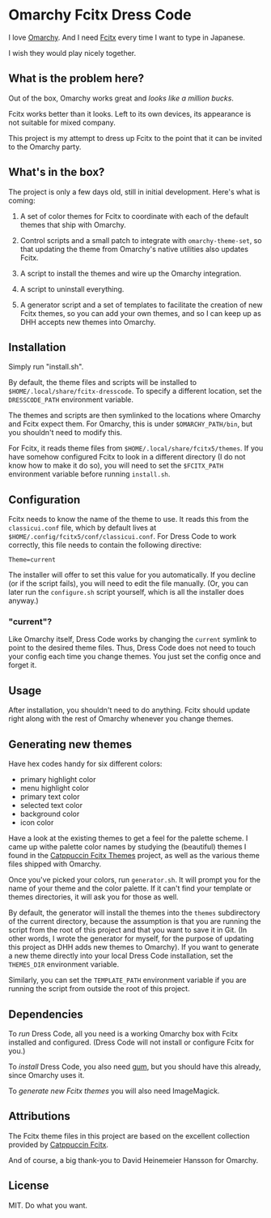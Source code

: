 # Omarchy Fcitx Dress Code

I love [Omarchy](https://omarchy.org). And I need [Fcitx](https://fcitx-im.org) every time I want to type in Japanese.

I wish they would play nicely together.

## What is the problem here?

Out of the box, Omarchy works great and *looks like a million bucks*. 

Fcitx works better than it looks. Left to its own devices, its appearance is not suitable for mixed company.

This project is my attempt to dress up Fcitx to the point that it can be invited to the Omarchy party.

## What's in the box?

The project is only a few days old, still in initial development. Here's what is coming:

1. A set of color themes for Fcitx to coordinate with each of the default themes that ship with Omarchy.

2. Control scripts and a small patch to integrate with `omarchy-theme-set`, so that updating the theme from Omarchy's native utilities also updates Fcitx.

3. A script to install the themes and wire up the Omarchy integration.

4. A script to uninstall everything.

5. A generator script and a set of templates to facilitate the creation of new Fcitx themes, so you can add your own themes, and so I can keep up as DHH accepts new themes into Omarchy.

## Installation

Simply run "install.sh".

By default, the theme files and scripts will be installed to `$HOME/.local/share/fcitx-dresscode`. To specify a different location, set the `DRESSCODE_PATH` environment variable.

The themes and scripts are then symlinked to the locations where Omarchy and Fcitx expect them. For Omarchy, this is under `$OMARCHY_PATH/bin`, but you shouldn't need to modify this.

For Fcitx, it reads theme files from `$HOME/.local/share/fcitx5/themes`. If you have somehow configured Fcitx to look in a different directory (I do not know how to make it do so), you will need to set the `$FCITX_PATH` environment variable before running `install.sh`.

## Configuration

Fcitx needs to know the name of the theme to use. It reads this from the `classicui.conf` file, which by default lives at `$HOME/.config/fcitx5/conf/classicui.conf`. For Dress Code to work correctly, this file needs to contain the following directive:

`Theme=current`

The installer will offer to set this value for you automatically. If you decline (or if the script fails), you will need to edit the file manually. (Or, you can later run the `configure.sh` script yourself, which is all the installer does anyway.)

### "current"?
Like Omarchy itself, Dress Code works by changing the `current` symlink to point to the desired theme files. Thus, Dress Code does not need to touch your config each time you change themes. You just set the config once and forget it.

## Usage

After installation, you shouldn't need to do anything. Fcitx should update right along with the rest of Omarchy whenever you change themes.

## Generating new themes

Have hex codes handy for six different colors:
- primary highlight color
- menu highlight color
- primary text color
- selected text color
- background color
- icon color

Have a look at the existing themes to get a feel for the palette scheme. I came up withe palette color names by studying the (beautiful) themes I found in the [Catppuccin Fcitx Themes](https://github.com/catppuccin/fcitx5) project, as well as the various theme files shipped with Omarchy.

Once you've picked your colors, run `generator.sh`. It will prompt you for the name of your theme and the color palette. If it can't find your template or themes directories, it will ask you for those as well.

By default, the generator will install the themes into the `themes` subdirectory of the current directory, because the assumption is that you are running the script from the root of this project and that you want to save it in Git. (In other words, I wrote the generator for myself, for the purpose of updating this project as DHH adds new themes to Omarchy). If you want to generate a new theme directly into your local Dress Code installation, set the `THEMES_DIR` environment variable.

Similarly, you can set the `TEMPLATE_PATH` environment variable if you are running the script from outside the root of this project.

## Dependencies

To *run* Dress Code, all you need is a working Omarchy box with Fcitx installed and configured. (Dress Code will not install or configure Fcitx for you.)

To *install* Dress Code, you also need [gum](https://github.com/charmbracelet/gum), but you should have this already, since Omarchy uses it.

To *generate new Fcitx themes* you will also need ImageMagick.

## Attributions

The Fcitx theme files in this project are based on the excellent collection provided by [Catppuccin Fcitx](https://github.com/catppuccin/fcitx5).

And of course, a big thank-you to David Heinemeier Hansson for Omarchy.

## License

MIT. Do what you want.
